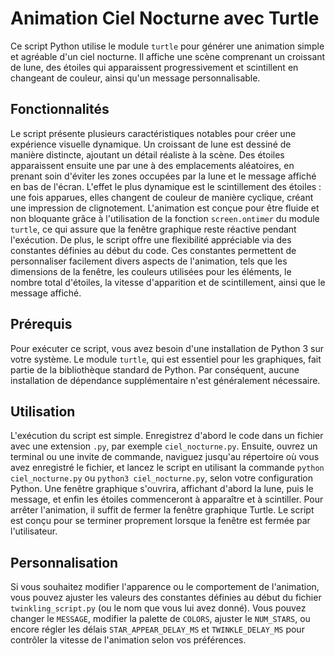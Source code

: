 # Animation Ciel Nocturne avec Turtle

Ce script Python utilise le module `turtle` pour générer une animation simple et agréable d'un ciel nocturne. Il affiche une scène comprenant un croissant de lune, des étoiles qui apparaissent progressivement et scintillent en changeant de couleur, ainsi qu'un message personnalisable.

## Fonctionnalités

Le script présente plusieurs caractéristiques notables pour créer une expérience visuelle dynamique. Un croissant de lune est dessiné de manière distincte, ajoutant un détail réaliste à la scène. Des étoiles apparaissent ensuite une par une à des emplacements aléatoires, en prenant soin d'éviter les zones occupées par la lune et le message affiché en bas de l'écran. L'effet le plus dynamique est le scintillement des étoiles : une fois apparues, elles changent de couleur de manière cyclique, créant une impression de clignotement. L'animation est conçue pour être fluide et non bloquante grâce à l'utilisation de la fonction `screen.ontimer` du module `turtle`, ce qui assure que la fenêtre graphique reste réactive pendant l'exécution. De plus, le script offre une flexibilité appréciable via des constantes définies au début du code. Ces constantes permettent de personnaliser facilement divers aspects de l'animation, tels que les dimensions de la fenêtre, les couleurs utilisées pour les éléments, le nombre total d'étoiles, la vitesse d'apparition et de scintillement, ainsi que le message affiché.

## Prérequis

Pour exécuter ce script, vous avez besoin d'une installation de Python 3 sur votre système. Le module `turtle`, qui est essentiel pour les graphiques, fait partie de la bibliothèque standard de Python. Par conséquent, aucune installation de dépendance supplémentaire n'est généralement nécessaire.

## Utilisation

L'exécution du script est simple. Enregistrez d'abord le code dans un fichier avec une extension `.py`, par exemple `ciel_nocturne.py`. Ensuite, ouvrez un terminal ou une invite de commande, naviguez jusqu'au répertoire où vous avez enregistré le fichier, et lancez le script en utilisant la commande `python ciel_nocturne.py` ou `python3 ciel_nocturne.py`, selon votre configuration Python. Une fenêtre graphique s'ouvrira, affichant d'abord la lune, puis le message, et enfin les étoiles commenceront à apparaître et à scintiller. Pour arrêter l'animation, il suffit de fermer la fenêtre graphique Turtle. Le script est conçu pour se terminer proprement lorsque la fenêtre est fermée par l'utilisateur.

## Personnalisation

Si vous souhaitez modifier l'apparence ou le comportement de l'animation, vous pouvez ajuster les valeurs des constantes définies au début du fichier `twinkling_script.py` (ou le nom que vous lui avez donné). Vous pouvez changer le `MESSAGE`, modifier la palette de `COLORS`, ajuster le `NUM_STARS`, ou encore régler les délais `STAR_APPEAR_DELAY_MS` et `TWINKLE_DELAY_MS` pour contrôler la vitesse de l'animation selon vos préférences.
